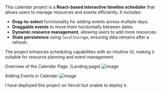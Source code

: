 This calendar project is a **React-based interactive timeline scheduler** that allows users to manage resources and events efficiently. It includes:  

- **Drag-to-select** functionality for adding events across multiple days.  
- **Draggable events** to move them horizontally between dates.  
- **Dynamic resource management**, allowing users to add more resources.  
- **State persistence** using `localStorage`, ensuring data remains after a refresh.  

The project enhances scheduling capabilities with an intuitive UI, making it suitable for resource planning and event management.


Overview of the Calendar Page. (Landing page)
![image](https://github.com/user-attachments/assets/4295609d-0b79-481a-884f-49ae4631390a)


Adding Events in Calendar
![image](https://github.com/user-attachments/assets/58a1e10c-3885-4f59-b3ec-0637c16f4a19)










I have deployed this project on Vercel but unable to deploy it.
